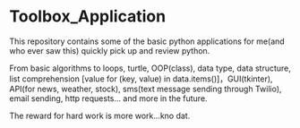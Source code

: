 # Toolbox_Application
This repository contains some of the basic python applications for me(and who ever saw this) quickly pick up and review python.

From basic algorithms to loops, turtle, OOP(class), data type, data structure, list comprehension [value for (key, value) in data.items()]，GUI(tkinter), API(for news, weather, stock), sms(text message sending through Twilio), email sending, http requests... and more in the future.




The reward for hard work is more work…kno dat.
